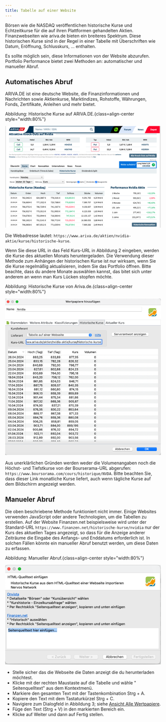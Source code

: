 ```yaml
---
title: Tabelle auf einer Website
---
```


Börsen wie die NASDAQ veröffentlichen historische Kurse und Echtzeitkurse für die auf ihren Plattformen gehandelten Aktien.  Finanzwebseiten wie ariva.de bieten ein breiteres Spektrum. Diese historischen Kurse sind in der Regel in einer Tabelle mit Überschriften wie Datum, Eröffnung, Schlusskurs, ... enthalten.

Es sollte möglich sein, diese Informationen von der Website abzurufen. Portfolio Performance bietet zwei Methoden an: automatischer und manueller Abruf.

## Automatisches Abruf

ARIVA.DE ist eine deutsche Website, die Finanzinformationen und Nachrichten sowie Aktienkurse, Marktindizes, Rohstoffe, Währungen, Fonds, Zertifikate, Anleihen und mehr bietet.

Abbildung: Historische Kurse auf ARIVA.DE.{class=align-center style="width:80%"}

![](images/website-ariva.png)


Die Webadresse lautet:
`https://www.ariva.de/aktien/nvidia-aktie/kurse/historische-kurse`.

Wenn Sie diese URL in das Feld Kurs-URL in Abbildung 2 eingeben, werden die Kurse des aktuellen Monats heruntergeladen. 
Die Verwendung dieser Methode zum Anhängen der historischen Kurse ist nur wirksam, wenn Sie die Kurse regelmäßig aktualisieren, indem Sie das Portfolio öffnen.
Bitte beachte, dass du andere Monate auswählen kannst, das bitet sich unter anderem an wenn man Kurs Lücken stopfen möchte.

Abbildung: Historische Kurse von Ariva.de.{class=align-center style="width:80%"}

![](images/tabelle-ariva.png)

Aus unerklärlichen Gründen werden weder die Volumenangaben noch die Höchst- und Tiefstkurse von der Bourserama-URL abgerufen: `https://www.boursorama.com/cours/historique/NVDA`.
Bitte beachten Sie, dass dieser Link monatliche Kurse liefert, auch wenn tägliche Kurse auf dem Bildschirm angezeigt werden.

## Manueler Abruf

Die oben beschriebene Methode funktioniert nicht immer. Einige Websites verwenden JavaScript oder andere Technologien, um die Tabellen zu erstellen.
Auf der Website Finanzen.net beispielsweise wird unter der Standard-URL `https://www.finanzen.net/historische-kurse/nvidia` nur der Kurs des aktuellen Tages angezeigt, so dass für die Anzeige anderer Zeiträume die Eingabe des Anfangs- und Enddatums erforderlich ist. In solchen Fällen könnte ein manueller Abruf benutzt werden, um diese Daten zu erfassen.


Abbildung: Manueller Abruf.{class=align-center style="width:80%"}

![](images/kurs-import-von-html.png)

- Stelle sicher das die Webseite die Daten anzeigt die du herunterladen möchtest.
- Klicke mit der rechten Maustaste auf die Tabelle und wähle " Seitenquelltext" aus dem Kontextmenü.
- Markiere den gesamten Text mit der Tastenkombination Strg + A.
- Kopiere den Text mit dem Tastaturkürzel Strg + C.
- Navigiere zum Dialogfeld in Abbildung 3; siehe [Ansicht Alle Wertpapiere](../../reference/view/securities/all-securities.md#bottom-panel).
- Füge den Text (Strg + V) in den markierten Bereich ein.
- Klicke auf Weiter und dann auf Fertig stellen.